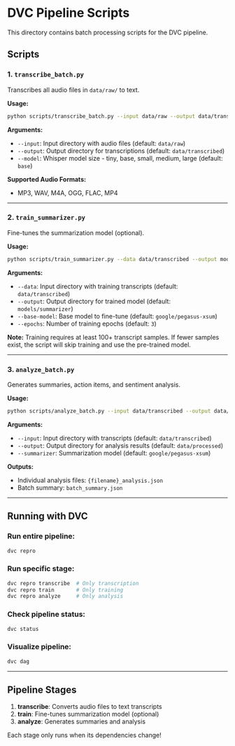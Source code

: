 # DVC Pipeline Scripts

This directory contains batch processing scripts for the DVC pipeline.

## Scripts

### 1. `transcribe_batch.py`
Transcribes all audio files in `data/raw/` to text.

**Usage:**
```bash
python scripts/transcribe_batch.py --input data/raw --output data/transcribed --model base
```

**Arguments:**
- `--input`: Input directory with audio files (default: `data/raw`)
- `--output`: Output directory for transcriptions (default: `data/transcribed`)
- `--model`: Whisper model size - tiny, base, small, medium, large (default: `base`)

**Supported Audio Formats:**
- MP3, WAV, M4A, OGG, FLAC, MP4

---

### 2. `train_summarizer.py`
Fine-tunes the summarization model (optional).

**Usage:**
```bash
python scripts/train_summarizer.py --data data/transcribed --output models/summarizer --epochs 3
```

**Arguments:**
- `--data`: Input directory with training transcripts (default: `data/transcribed`)
- `--output`: Output directory for trained model (default: `models/summarizer`)
- `--base-model`: Base model to fine-tune (default: `google/pegasus-xsum`)
- `--epochs`: Number of training epochs (default: `3`)

**Note:** Training requires at least 100+ transcript samples. If fewer samples exist, the script will skip training and use the pre-trained model.

---

### 3. `analyze_batch.py`
Generates summaries, action items, and sentiment analysis.

**Usage:**
```bash
python scripts/analyze_batch.py --input data/transcribed --output data/processed
```

**Arguments:**
- `--input`: Input directory with transcripts (default: `data/transcribed`)
- `--output`: Output directory for analysis results (default: `data/processed`)
- `--summarizer`: Summarization model (default: `google/pegasus-xsum`)

**Outputs:**
- Individual analysis files: `{filename}_analysis.json`
- Batch summary: `batch_summary.json`

---

## Running with DVC

### Run entire pipeline:
```bash
dvc repro
```

### Run specific stage:
```bash
dvc repro transcribe  # Only transcription
dvc repro train       # Only training
dvc repro analyze     # Only analysis
```

### Check pipeline status:
```bash
dvc status
```

### Visualize pipeline:
```bash
dvc dag
```

---

## Pipeline Stages

1. **transcribe**: Converts audio files to text transcripts
2. **train**: Fine-tunes summarization model (optional)
3. **analyze**: Generates summaries and analysis

Each stage only runs when its dependencies change!
